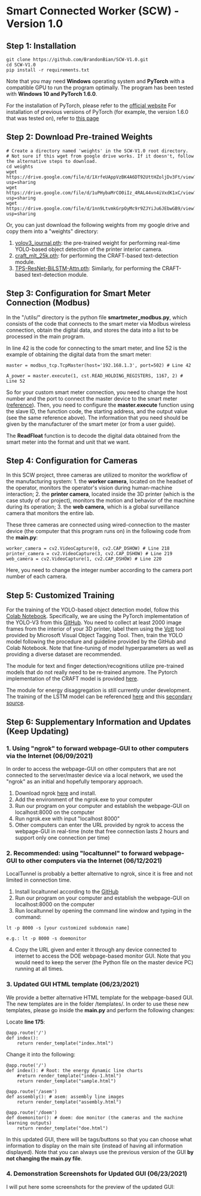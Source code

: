 # Smart Connected Worker (SCW) - Version 1.0

## Step 1: Installation

```
git clone https://github.com/BrandonBian/SCW-V1.0.git
cd SCW-V1.0
pip install -r requirements.txt
```

Note that you may need **Windows** operating system and **PyTorch** with a compatible GPU to run the program optimally.
The program has been tested with **Windows 10 and PyTorch 1.6.0**.

For the installation of PyTorch, please refer to the [official website](https://pytorch.org/get-started/locally/)
For installation of previous versions of PyTorch (for example, the version 1.6.0 that was tested on), refer to [this page](https://pytorch.org/get-started/previous-versions/)


## Step 2: Download Pre-trained Weights

```
# Create a directory named 'weights' in the SCW-V1.0 root directory.
# Not sure if this wget from google drive works. If it doesn't, follow the alternative steps to download.
cd weights
wget https://drive.google.com/file/d/1XrfeUAppVzBK4A6DT92UttHZoljDv3Ft/view?usp=sharing
wget https://drive.google.com/file/d/1uPHybaMrCO0iIz_4RAL44vn4iVxdK1xC/view?usp=sharing
wget https://drive.google.com/file/d/1nn9LtvmkGrpOyMc9r9ZJYiJu6JEbwGB9/view?usp=sharing
```
Or, you can just download the following weights from my google drive and copy them into a "weights" directory:
1. [yolov3_journal.pth](https://drive.google.com/file/d/1XrfeUAppVzBK4A6DT92UttHZoljDv3Ft/view?usp=sharing): the pre-trained weight for performing real-time YOLO-based object detection of the printer interior camera.
2. [craft_mlt_25k.pth](https://drive.google.com/file/d/1uPHybaMrCO0iIz_4RAL44vn4iVxdK1xC/view?usp=sharing): for performing the CRAFT-based text-detection module.
3. [TPS-ResNet-BiLSTM-Attn.pth](https://drive.google.com/file/d/1nn9LtvmkGrpOyMc9r9ZJYiJu6JEbwGB9/view?usp=sharing): Similarly, for performing the CRAFT-based text-detection module.

## Step 3: Configuration for Smart Meter Connection (Modbus)

In the "/utils/" directory is the python file **smartmeter_modbus.py**, which consists of the code that connects to the smart meter via Modbus wireless connection, obtain the digital data, and stores the data into a list to be processed in the main program.

In line 42 is the code for connecting to the smart meter, and line 52 is the example of obtaining the digital data from the smart meter:

```
master = modbus_tcp.TcpMaster(host='192.168.1.3', port=502) # Line 42

A_power = master.execute(1, cst.READ_HOLDING_REGISTERS, 1167, 2) # Line 52
```

So for your custom smart meter connection, you need to change the host number and the port to connect the master device to the smart meter ([reference](https://code.google.com/archive/p/modbus-tk/wikis/ModbusMasterExample.wiki)).
Then, you need to configure the **master.execute** function using the slave ID, the function code, the starting address, and the output value (see the same reference above).
The information that you need should be given by the manufacturer of the smart meter (or from a user guide).

The **ReadFloat** function is to decode the digital data obtained from the smart meter into the format and unit that we want.

## Step 4: Configuration for Cameras

In this SCW project, three cameras are utilized to monitor the workflow of the manufacturing system: 1. the **worker camera**, located on the headset of the operator, monitors the operator's vision during human-machine interaction; 2. the **printer camera**, located inside the 3D printer (which is the case study of our project), monitors the motion and behavior of the machine during its operation; 3. the **web camera**, which is a global surveillance camera that monitors the entire lab.

These three cameras are connected using wired-connection to the master device (the computer that this program runs on) in the following code from the **main.py**:

```
worker_camera = cv2.VideoCapture(0, cv2.CAP_DSHOW) # Line 218
printer_camera = cv2.VideoCapture(3, cv2.CAP_DSHOW) # Line 219
web_camera = cv2.VideoCapture(1, cv2.CAP_DSHOW) # Line 220
```
Here, you need to change the integer number according to the camera port number of each camera.

## Step 5: Customized Training

For the training of the YOLO-based object detection model, follow this [Colab Notebook](https://colab.research.google.com/drive/1b9tqeVFkMeuDiKbXy1MkQ1w3IntuU11G?usp=sharing). Specifically, we are using the PyTorch implementation of the YOLO-V3 from this [GitHub](https://github.com/eriklindernoren/PyTorch-YOLOv3/tree/8eea432831a74d3cbeed4ecb79097db893ee8488). You need to collect at least 2000 image frames from the interior of your 3D printer, label them using the [Vott](https://github.com/microsoft/VoTT#download-and-install-a-release-package-for-your-platform-recommended) tool provided by Microsoft Visual Object Tagging Tool. Then, train the YOLO model following the procedure and guideline provided by the GitHub and Colab Notebook. Note that fine-tuning of model hyperparameters as well as providing a diverse dataset are recommended.

The module for text and finger detection/recognitions utilize pre-trained models that do not really need to be re-trained anymore. The Pytorch implementation of the CRAFT model is provided [here](https://github.com/clovaai/CRAFT-pytorch).

The module for energy disaggregation is still currently under development. The training of the LSTM model can be referenced [here](https://github.com/minhup/Energy-Disaggregation) and this [secondary source](https://github.com/pipette/Electricity-load-disaggregation).


## Step 6: Supplementary Information and Updates (Keep Updating)

### 1. Using "ngrok" to forward webpage-GUI to other computers via the Internet (06/09/2021)

In order to access the webpage-GUI on other computers that are not connected to the server/master device via a local network, we used the "ngrok" as an initial and hopefully temporary approach.

1. Download ngrok [here](https://ngrok.com/download) and install.
2. Add the environment of the ngrok.exe to your computer
3. Run our program on your computer and establish the webpage-GUI on localhost:8000 on the computer
4. Run ngrok.exe with input "localhost 8000"
5. Other computers can enter the URL provided by ngrok to access the webpage-GUI in real-time (note that free connection lasts 2 hours and support only one connection per time)


### 2. Recommended: using "localtunnel" to forward webpage-GUI to other computers via the Internet (06/12/2021)

LocalTunnel is probably a better alternative to ngrok, since it is free and not limited in connection time.

1. Install localtunnel according to the [GitHub](https://github.com/localtunnel/localtunnel)
2. Run our program on your computer and establish the webpage-GUI on localhost:8000 on the computer
3. Run localtunnel by opening the command line window and typing in the command:

```
lt -p 8000 -s [your customized subdomain name]

e.g.: lt -p 8000 -s doemonitor
```

4. Copy the URL given and enter it through any device connected to internet to access the DOE webpage-based monitor GUI. Note that you would need to keep the server (the Python file on the master device PC) running at all times. 


### 3. Updated GUI HTML template (06/23/2021)

We provide a better alternative HTML template for the webpage-based GUI. The new templates are in the folder /templates/.
In order to use these new templates, please go inside the **main.py** and perform the following changes:

Locate **line 175**:

```
@app.route('/')
def index():
    return render_template("index.html")
```

Change it into the following:

```
@app.route('/')
def index(): # Root: the energy dynamic line charts
    #return render_template("index-1.html")
    return render_template("sample.html")

@app.route('/asem')
def assembly(): # asem: assembly line images
    return render_template("assembly.html")
    
@app.route('/doem')
def doemonitor(): # doem: doe monitor (the cameras and the machine learning outputs)
    return render_template("doe.html")
```

In this updated GUI, there will be tags/buttons so that you can choose what information to display on the main site (instead of having all information displayed).
Note that you can always use the previous version of the GUI **by not changing the main.py file**.

### 4. Demonstration Screenshots for Updated GUI (06/23/2021)

I will put here some screenshots for the preview of the updated GUI:


